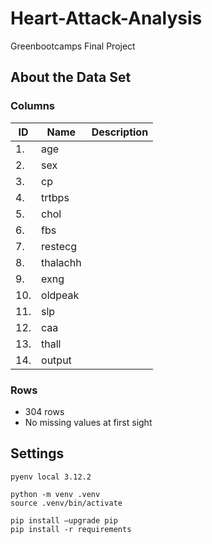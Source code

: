 # Heart-Attack-Analysis
Greenbootcamps Final Project

## About the Data Set
### Columns

| ID 	| Name 	| Description 	|
|----	|------	|-------------	|
| 1.    |age    |               |
| 2.   	|sex  	|             	|
| 3.   	|cp   	|             	|
| 4.   	|trtbps |             	|
| 5.   	|chol   |             	|
| 6.   	|fbs  	|             	|
| 7.   	|restecg|             	|
| 8.   	|thalachh|             	|
| 9.   	|exng   |             	|
| 10.  	|oldpeak|             	|
| 11.  	|slp    |             	|
| 12.  	|caa    |             	|
| 13.  	|thall  |             	|
| 14.  	|output |             	|

### Rows
* 304 rows
* No missing values at first sight

## Settings
````
pyenv local 3.12.2

python -m venv .venv
source .venv/bin/activate

pip install —upgrade pip
pip install -r requirements 
````
